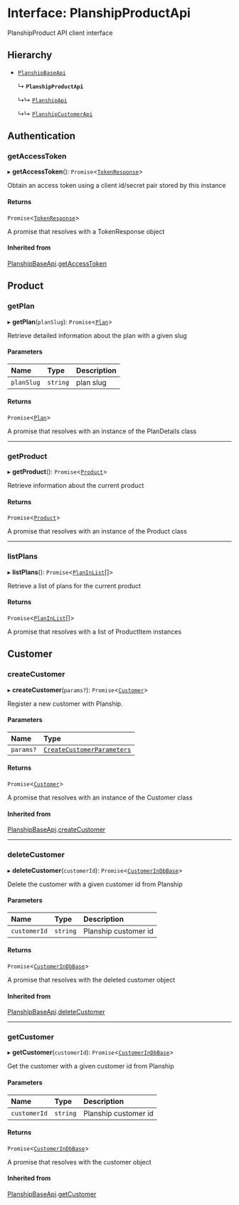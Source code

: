 # Interface: PlanshipProductApi

PlanshipProduct API client interface

## Hierarchy

- [`PlanshipBaseApi`](PlanshipBaseApi.md)

  ↳ **`PlanshipProductApi`**

  ↳↳ [`PlanshipApi`](PlanshipApi.md)

  ↳↳ [`PlanshipCustomerApi`](PlanshipCustomerApi.md)

## Authentication

### getAccessToken

▸ **getAccessToken**(): `Promise`<[`TokenResponse`](TokenResponse.md)\>

Obtain an access token using a client id/secret pair stored by this instance

#### Returns

`Promise`<[`TokenResponse`](TokenResponse.md)\>

A promise that resolves with a TokenResponse object

#### Inherited from

[PlanshipBaseApi](PlanshipBaseApi.md).[getAccessToken](PlanshipBaseApi.md#getaccesstoken)

## Product

### getPlan

▸ **getPlan**(`planSlug`): `Promise`<[`Plan`](Plan.md)\>

Retrieve detailed information about the plan with a given slug

#### Parameters

| Name | Type | Description |
| :------ | :------ | :------ |
| `planSlug` | `string` | plan slug |

#### Returns

`Promise`<[`Plan`](Plan.md)\>

A promise that resolves with an instance of the PlanDetails class

___

### getProduct

▸ **getProduct**(): `Promise`<[`Product`](Product.md)\>

Retrieve information about the current product

#### Returns

`Promise`<[`Product`](Product.md)\>

A promise that resolves with an instance of the Product class

___

### listPlans

▸ **listPlans**(): `Promise`<[`PlanInList`](PlanInList.md)[]\>

Retrieve a list of plans for the current product

#### Returns

`Promise`<[`PlanInList`](PlanInList.md)[]\>

A promise that resolves with a list of ProductItem instances

## Customer

### createCustomer

▸ **createCustomer**(`params?`): `Promise`<[`Customer`](Customer.md)\>

Register a new customer with Planship.

#### Parameters

| Name | Type |
| :------ | :------ |
| `params?` | [`CreateCustomerParameters`](CreateCustomerParameters.md) |

#### Returns

`Promise`<[`Customer`](Customer.md)\>

A promise that resolves with an instance of the Customer class

#### Inherited from

[PlanshipBaseApi](PlanshipBaseApi.md).[createCustomer](PlanshipBaseApi.md#createcustomer)

___

### deleteCustomer

▸ **deleteCustomer**(`customerId`): `Promise`<[`CustomerInDbBase`](CustomerInDbBase.md)\>

Delete the customer with a given customer id from Planship

#### Parameters

| Name | Type | Description |
| :------ | :------ | :------ |
| `customerId` | `string` | Planship customer id |

#### Returns

`Promise`<[`CustomerInDbBase`](CustomerInDbBase.md)\>

A promise that resolves with the deleted customer object

#### Inherited from

[PlanshipBaseApi](PlanshipBaseApi.md).[deleteCustomer](PlanshipBaseApi.md#deletecustomer)

___

### getCustomer

▸ **getCustomer**(`customerId`): `Promise`<[`CustomerInDbBase`](CustomerInDbBase.md)\>

Get the customer with a given customer id from Planship

#### Parameters

| Name | Type | Description |
| :------ | :------ | :------ |
| `customerId` | `string` | Planship customer id |

#### Returns

`Promise`<[`CustomerInDbBase`](CustomerInDbBase.md)\>

A promise that resolves with the customer object

#### Inherited from

[PlanshipBaseApi](PlanshipBaseApi.md).[getCustomer](PlanshipBaseApi.md#getcustomer)
